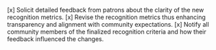 [x] Solicit detailed feedback from patrons about the clarity of the new recognition metrics.
[x] Revise the recognition metrics thus enhancing transparency and alignment with community expectations.
[x] Notify all community members of the finalized recognition criteria and how their feedback influenced the changes.